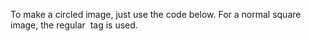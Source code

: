 To make a circled image, just use the code below.
For a normal square image, the regular <img> tag is used.